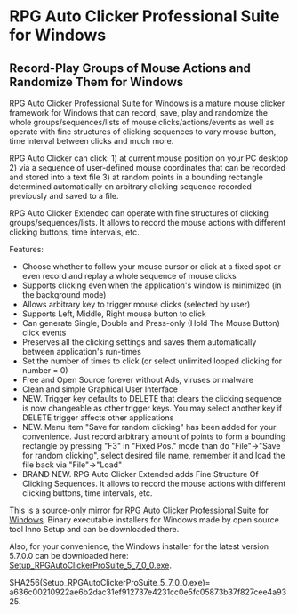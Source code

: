 # RPG Auto Clicker Professional Suite for Windows

## Record-Play Groups of Mouse Actions and Randomize Them for Windows

RPG Auto Clicker Professional Suite for Windows is a mature mouse clicker framework for Windows that can record, save, play and randomize the whole groups/sequences/lists of mouse clicks/actions/events as well as operate with fine structures of clicking sequences to vary mouse button, time interval between clicks and much more.

RPG Auto Clicker can click: 1) at current mouse position on your PC desktop 2) via a sequence of user-defined mouse coordinates that can be recorded and stored into a text file 3) at random points in a bounding rectangle determined automatically on arbitrary clicking sequence recorded previously and saved to a file.

RPG Auto Clicker Extended can operate with fine structures of clicking groups/sequences/lists. It allows to record the mouse actions with different clicking buttons, time intervals, etc.

Features:
* Choose whether to follow your mouse cursor or click at a fixed spot or even record and replay a whole sequence of mouse clicks
* Supports clicking even when the application's window is minimized (in the background mode)
* Allows arbitrary key to trigger mouse clicks (selected by user)
* Supports Left, Middle, Right mouse button to click
* Can generate Single, Double and Press-only (Hold The Mouse Button) click events
* Preserves all the clicking settings and saves them automatically between application's run-times
* Set the number of times to click (or select unlimited looped clicking for number = 0)
* Free and Open Source forever without Ads, viruses or malware
* Clean and simple Graphical User Interface
* NEW. Trigger key defaults to DELETE that clears the clicking sequence is now changeable as other trigger keys. You may select another key if DELETE trigger affects other applications
* NEW. Menu item "Save for random clicking" has been added for your convenience. Just record arbitrary amount of points to form a bounding rectangle by pressing "F3" in "Fixed Pos." mode than do "File"->"Save for random clicking", select desired file name, remember it and load the file back via "File"->"Load"
* BRAND NEW. RPG Auto Clicker Extended adds Fine Structure Of Clicking Sequences. It allows to record the mouse actions with different clicking buttons, time intervals, etc.

This is a source-only mirror for [RPG Auto Clicker Professional Suite for Windows](https://sourceforge.net/projects/autoclicker-professional/). Binary executable installers for Windows made by open source tool Inno Setup and can be downloaded there.

Also, for your convenience, the Windows installer for the latest version 5.7.0.0 can be downloaded here: [Setup_RPGAutoClickerProSuite_5_7_0_0.exe](https://www.dropbox.com/s/ikze8ijncee430o/Setup_RPGAutoClickerProSuite_5_7_0_0.exe?raw=1).

SHA256(Setup_RPGAutoClickerProSuite_5_7_0_0.exe)= a636c00210922ae6b2dac31ef912737e4231cc0e5fc05873b37f827cee4a9325.
